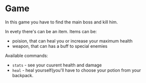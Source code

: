# Game
In this game you have to find the main boss and kill him.

In evety there's can be an item.
Items can be:

- poision, that can heal you or increase your maximum health
- weapon, that can has a buff to special enemies

Available commands:

- ```stats``` - see your cuurent health and damage
- ```heal``` - heal yourself(you'll have to choose your potion from your backpack.

